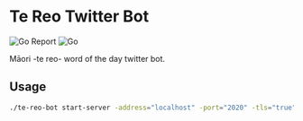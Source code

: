 # Te Reo Twitter Bot

![Go Report](https://goreportcard.com/badge/github.com/wizact/te-reo-bot) ![Go](https://github.com/wizact/te-reo-bot/workflows/Go/badge.svg)

Māori -te reo- word of the day twitter bot.   

## Usage

```bash
./te-reo-bot start-server -address="localhost" -port="2020" -tls="true"
```
